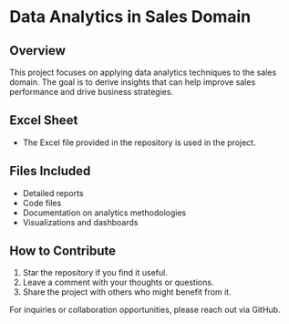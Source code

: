 # Data Analytics in Sales Domain

## Overview
This project focuses on applying data analytics techniques to the sales domain. The goal is to derive insights that can help improve sales performance and drive business strategies.

## Excel Sheet
- The Excel file provided in the repository is used in the project.

## Files Included
- Detailed reports
- Code files
- Documentation on analytics methodologies
- Visualizations and dashboards

## How to Contribute
1. Star the repository if you find it useful.
2. Leave a comment with your thoughts or questions.
3. Share the project with others who might benefit from it.


For inquiries or collaboration opportunities, please reach out via GitHub.
